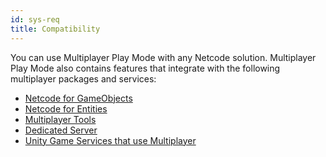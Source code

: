 ```yaml
---
id: sys-req
title: Compatibility
---
```

You can use Multiplayer Play Mode with any Netcode solution.
Multiplayer Play Mode also contains features that integrate with the following multiplayer packages and services:
- [Netcode for GameObjects](https://docs-multiplayer.unity3d.com/netcode/1.6.0/about/)
- [Netcode for Entities](https://docs.unity3d.com/Packages/com.unity.netcode@1.2/manual/index.html)
- [Multiplayer Tools](https://docs-multiplayer.unity3d.com/tools/current/about/)
- [Dedicated Server](https://docs.unity3d.com/Packages/com.unity.dedicated-server@1.0/manual/index.html)
- [Unity Game Services that use Multiplayer](https://docs.unity.com/ugs/en-us/manual/overview/manual/unity-gaming-services-home)
